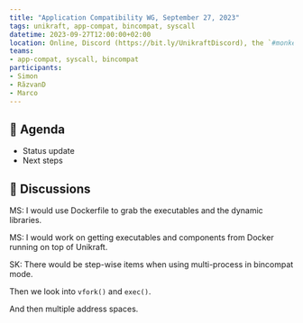 ```yaml
---
title: "Application Compatibility WG, September 27, 2023"
tags: unikraft, app-compat, bincompat, syscall
datetime: 2023-09-27T12:00:00+02:00
location: Online, Discord (https://bit.ly/UnikraftDiscord), the `#monkey-business` voice channel
teams:
- app-compat, syscall, bincompat
participants:
- Simon
- RăzvanD
- Marco
---
```


## :dart: Agenda

- Status update
- Next steps

## :closed_book: Discussions

MS: I would use Dockerfile to grab the executables and the dynamic libraries.

MS: I would work on getting executables and components from Docker running on top of Unikraft.

SK: There would be step-wise items when using multi-process in bincompat mode.

Then we look into `vfork()` and `exec()`.

And then multiple address spaces.
